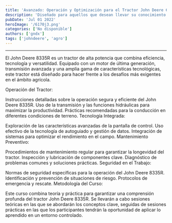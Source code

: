 ```yaml
---
title: 'Avanzado: Operación y Optimización para el Tractor John Deere 6170J'
description: 'Diseñado para aquellos que desean llevar su conocimiento y habilidades en la operación del tractor John Deere 6170J a un nivel superior. Este programa está diseñado para usuarios con experiencia que buscan dominar las características avanzadas y optimizar el rendimiento de este tractor de última generación.'
pubDate: 'Jul 01 2022'
heroImage: '/6170j3.png'
categories: ['No disponible']
authors: ['gndx']
tags: ['johndeere', 'agro']
---
```

---

El John Deere 8335R es un tractor de alta potencia que combina eficiencia, tecnología y versatilidad. Equipado con un motor de última generación, transmisión avanzada y una amplia gama de características tecnológicas, este tractor está diseñado para hacer frente a los desafíos más exigentes en el ámbito agrícola.

Operación del Tractor:

Instrucciones detalladas sobre la operación segura y eficiente del John Deere 8335R.
Uso de la transmisión y las funciones hidráulicas para maximizar la productividad.
Prácticas recomendadas para la conducción en diferentes condiciones de terreno.
Tecnología Integrada:

Exploración de las características avanzadas de la pantalla de control.
Uso efectivo de la tecnología de autoguiado y gestión de datos.
Integración de sistemas para optimizar el rendimiento en el campo.
Mantenimiento Preventivo:

Procedimientos de mantenimiento regular para garantizar la longevidad del tractor.
Inspección y lubricación de componentes clave.
Diagnóstico de problemas comunes y soluciones prácticas.
Seguridad en el Trabajo:

Normas de seguridad específicas para la operación del John Deere 8335R.
Identificación y prevención de situaciones de riesgo.
Protocolos de emergencia y rescate.
Metodología del Curso:

Este curso combina teoría y práctica para garantizar una comprensión profunda del tractor John Deere 8335R. Se llevarán a cabo sesiones teóricas en las que se abordarán los conceptos clave, seguidas de sesiones prácticas en las que los participantes tendrán la oportunidad de aplicar lo aprendido en un entorno controlado.

